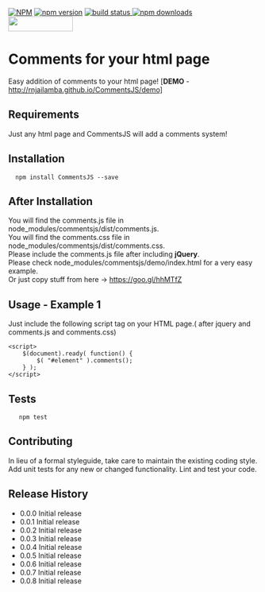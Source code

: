 [![NPM](https://nodei.co/npm/CommentsJS.png?downloads=true&downloadRank=true&stars=true)](https://www.npmjs.com/package/CommentsJS)
[![npm version](https://badge.fury.io/js/CommentsJS.svg)](https://www.npmjs.com/package/CommentsJS)
<a href="https://www.npmjs.com/package/CommentsJS">
    <img src="https://img.shields.io/travis/badges/shields.svg"
         alt="build status">
</a>
[![npm downloads](https://img.shields.io/npm/dm/CommentsJS.svg?style=flat)](https://www.npmjs.com/package/CommentsJS)
<a href="http://bower.io/search/?q=CommentsJS">
<img src="http://benschwarz.github.io/bower-badges/badge@2x.png" width="130" height="30">
</a>       

Comments for your html page
=======================================

Easy addition of comments to your html page! [**DEMO** - http://rnjailamba.github.io/CommentsJS/demo] 

## Requirements

Just any html page and CommentsJS will add a comments system! 

## Installation

```shell
  npm install CommentsJS --save
```

## After Installation

You will find the comments.js file in node_modules/commentsjs/dist/comments.js.      
You will find the comments.css file in node_modules/commentsjs/dist/comments.css.      
Please include the comments.js file after including **jQuery**.     
Please check node_modules/commentsjs/demo/index.html for a very easy example.    
Or just copy stuff from here -> https://goo.gl/hhMTfZ
  
## Usage - Example 1

Just include the following script tag on your HTML page.( after jquery and comments.js and comments.css)        

```
<script>
	$(document).ready( function() {
		$( "#element" ).comments();
	} );
</script>

```


## Tests

```shell
   npm test
```

## Contributing

In lieu of a formal styleguide, take care to maintain the existing coding style.
Add unit tests for any new or changed functionality. Lint and test your code.

## Release History

* 0.0.0 Initial release
* 0.0.1 Initial release
* 0.0.2 Initial release
* 0.0.3 Initial release
* 0.0.4 Initial release
* 0.0.5 Initial release
* 0.0.6 Initial release
* 0.0.7 Initial release
* 0.0.8 Initial release

